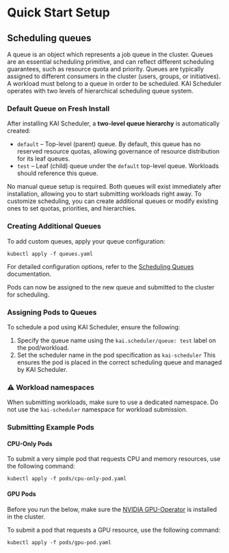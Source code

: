 # Quick Start Setup

## Scheduling queues
A queue is an object which represents a job queue in the cluster. Queues are an essential scheduling primitive, and can reflect different scheduling guarantees, such as resource quota and priority. 
Queues are typically assigned to different consumers in the cluster (users, groups, or initiatives). A workload must belong to a queue in order to be scheduled.
KAI Scheduler operates with two levels of hierarchical scheduling queue system.

### Default Queue on Fresh Install

After installing KAI Scheduler, a **two-level queue hierarchy** is automatically created:
* `default` – Top-level (parent) queue. By default, this queue has no reserved resource quotas, allowing governance of resource distribution for its leaf queues.
* `test` – Leaf (child) queue under the `default` top-level queue. Workloads should reference this queue.

No manual queue setup is required. Both queues will exist immediately after installation, allowing you to start submitting workloads right away.
To customize scheduling, you can create additional queues or modify existing ones to set quotas, priorities, and hierarchies.

### Creating Additional Queues

To add custom queues, apply your queue configuration:
```
kubectl apply -f queues.yaml
```
For detailed configuration options, refer to the [Scheduling Queues](../queues/README.md) documentation.

Pods can now be assigned to the new queue and submitted to the cluster for scheduling.

### Assigning Pods to Queues
To schedule a pod using KAI Scheduler, ensure the following:
1. Specify the queue name using the `kai.scheduler/queue: test` label on the pod/workload.
2. Set the scheduler name in the pod specification as `kai-scheduler`
This ensures the pod is placed in the correct scheduling queue and managed by KAI Scheduler.

### ⚠️ Workload namespaces
When submitting workloads, make sure to use a dedicated namespace. Do not use the `kai-scheduler` namespace for workload submission.

### Submitting Example Pods
#### CPU-Only Pods
To submit a very simple pod that requests CPU and memory resources, use the following command:
```
kubectl apply -f pods/cpu-only-pod.yaml
```

#### GPU Pods
Before you run the below, make sure the [NVIDIA GPU-Operator](https://github.com/NVIDIA/gpu-operator) is installed in the cluster.

To submit a pod that requests a GPU resource, use the following command:
```
kubectl apply -f pods/gpu-pod.yaml
```
